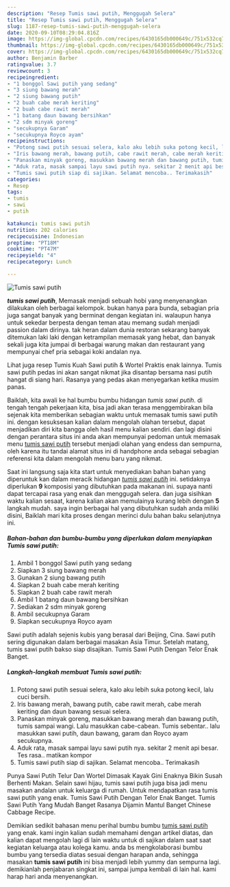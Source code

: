 ```yaml
---
description: "Resep Tumis sawi putih, Menggugah Selera"
title: "Resep Tumis sawi putih, Menggugah Selera"
slug: 1187-resep-tumis-sawi-putih-menggugah-selera
date: 2020-09-10T08:29:04.816Z
image: https://img-global.cpcdn.com/recipes/6430165db000649c/751x532cq70/tumis-sawi-putih-foto-resep-utama.jpg
thumbnail: https://img-global.cpcdn.com/recipes/6430165db000649c/751x532cq70/tumis-sawi-putih-foto-resep-utama.jpg
cover: https://img-global.cpcdn.com/recipes/6430165db000649c/751x532cq70/tumis-sawi-putih-foto-resep-utama.jpg
author: Benjamin Barber
ratingvalue: 3.7
reviewcount: 3
recipeingredient:
- "1 bonggol Sawi putih yang sedang"
- "3 siung bawang merah"
- "2 siung bawang putih"
- "2 buah cabe merah keriting"
- "2 buah cabe rawit merah"
- "1 batang daun bawang bersihkan"
- "2 sdm minyak goreng"
- "secukupnya Garam"
- "secukupnya Royco ayam"
recipeinstructions:
- "Potong sawi putih sesuai selera, kalo aku lebih suka potong kecil, lalu cuci bersih."
- "Iris bawang merah, bawang putih, cabe rawit merah, cabe merah keriting dan daun bawang sesuai selera."
- "Panaskan minyak goreng, masukkan bawang merah dan bawang putih, tumis sampai wangi. Lalu masukkan cabe-cabean. Tumis sebentar.. lalu masukkan sawi putih, daun bawang, garam dan Royco ayam secukupnya."
- "Aduk rata, masak sampai layu sawi putih nya. sekitar 2 menit api besar. Tes rasa.. matikan kompor"
- "Tumis sawi putih siap di sajikan. Selamat mencoba.. Terimakasih"
categories:
- Resep
tags:
- tumis
- sawi
- putih

katakunci: tumis sawi putih 
nutrition: 202 calories
recipecuisine: Indonesian
preptime: "PT18M"
cooktime: "PT47M"
recipeyield: "4"
recipecategory: Lunch

---
```



![Tumis sawi putih](https://img-global.cpcdn.com/recipes/6430165db000649c/751x532cq70/tumis-sawi-putih-foto-resep-utama.jpg)

<b><i>tumis sawi putih</i></b>, Memasak menjadi sebuah hobi yang menyenangkan dilakukan oleh berbagai kelompok. bukan hanya para bunda, sebagian pria juga sangat banyak yang berminat dengan kegiatan ini. walaupun hanya untuk sekedar berpesta dengan teman atau memang sudah menjadi passion dalam dirinya. tak heran dalam dunia restoran sekarang banyak ditemukan laki laki dengan ketrampilan memasak yang hebat, dan banyak sekali juga kita jumpai di berbagai warung makan dan restaurant yang mempunyai chef pria sebagai koki andalan nya.

Lihat juga resep Tumis Kuah Sawi putih &amp; Wortel Praktis enak lainnya. Tumis sawi putih pedas ini akan sangat nikmat jika disantap bersama nasi putih hangat di siang hari. Rasanya yang pedas akan menyegarkan ketika musim panas.

Baiklah, kita awali ke hal bumbu bumbu hidangan <i>tumis sawi putih</i>. di tengah tengah pekerjaan kita, bisa jadi akan terasa menggembirakan bila sejenak kita memberikan sebagian waktu untuk memasak tumis sawi putih ini. dengan kesuksesan kalian dalam mengolah olahan tersebut, dapat menjadikan diri kita bangga oleh hasil menu kalian sendiri. dan lagi disini dengan perantara situs ini anda akan mempunyai pedoman untuk memasak menu <u>tumis sawi putih</u> tersebut menjadi olahan yang endess dan sempurna, oleh karena itu tandai alamat situs ini di handphone anda sebagai sebagian referensi kita dalam mengolah menu baru yang nikmat.


Saat ini langsung saja kita start untuk menyediakan bahan bahan yang diperuntuk kan dalam meracik hidangan <u><i>tumis sawi putih</i></u> ini. setidaknya diperlukan <b>9</b> komposisi yang dibutuhkan pada makanan ini. supaya nanti dapat tercapai rasa yang enak dan menggugah selera. dan juga sisihkan waktu kalian sesaat, karena kalian akan memulainya kurang lebih dengan <b>5</b> langkah mudah. saya ingin berbagai hal yang dibutuhkan sudah anda miliki disini, Baiklah mari kita proses dengan merinci dulu bahan baku selanjutnya ini.

<!--inarticleads1-->

##### Bahan-bahan dan bumbu-bumbu yang diperlukan dalam menyiapkan Tumis sawi putih:

1. Ambil 1 bonggol Sawi putih yang sedang
1. Siapkan 3 siung bawang merah
1. Gunakan 2 siung bawang putih
1. Siapkan 2 buah cabe merah keriting
1. Siapkan 2 buah cabe rawit merah
1. Ambil 1 batang daun bawang bersihkan
1. Sediakan 2 sdm minyak goreng
1. Ambil secukupnya Garam
1. Siapkan secukupnya Royco ayam


Sawi putih adalah sejenis kubis yang berasal dari Beijing, Cina. Sawi putih sering digunakan dalam berbagai masakan Asia Timur. Setelah matang, tumis sawi putih bakso siap disajikan. Tumis Sawi Putih Dengan Telor Enak Banget. 

<!--inarticleads2-->

##### Langkah-langkah membuat Tumis sawi putih:

1. Potong sawi putih sesuai selera, kalo aku lebih suka potong kecil, lalu cuci bersih.
1. Iris bawang merah, bawang putih, cabe rawit merah, cabe merah keriting dan daun bawang sesuai selera.
1. Panaskan minyak goreng, masukkan bawang merah dan bawang putih, tumis sampai wangi. Lalu masukkan cabe-cabean. Tumis sebentar.. lalu masukkan sawi putih, daun bawang, garam dan Royco ayam secukupnya.
1. Aduk rata, masak sampai layu sawi putih nya. sekitar 2 menit api besar. Tes rasa.. matikan kompor
1. Tumis sawi putih siap di sajikan. Selamat mencoba.. Terimakasih


Punya Sawi Putih Telur Dan Wortel Dimasak Kayak Gini Enaknya Bikin Susah Berhenti Makan. Selain sawi hijau, tumis sawi putih juga bisa jadi menu masakan andalan untuk keluarga di rumah. Untuk mendapatkan rasa tumis sawi putih yang enak. Tumis Sawi Putih Dengan Telor Enak Banget. Tumis Sawi Putih Yang Mudah Banget Rasanya Dijamin Mantul Banget Chinese Cabbage Recipe. 

Demikian sedikit bahasan menu perihal bumbu bumbu <u>tumis sawi putih</u> yang enak. kami ingin kalian sudah memahami dengan artikel diatas, dan kalian dapat mengolah lagi di lain waktu untuk di sajikan dalam saat saat kegiatan keluarga atau kolega kamu. anda bs mengkolaborasi bumbu bumbu yang tersedia diatas sesuai dengan harapan anda, sehingga masakan <b>tumis sawi putih</b> ini bisa menjadi lebih yummy dan sempurna lagi. demikianlah penjabaran singkat ini, sampai jumpa kembali di lain hal. kami harap hari anda menyenangkan.
